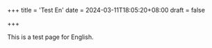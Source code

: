 +++
title = 'Test En'
date = 2024-03-11T18:05:20+08:00
draft = false

+++

This is a test page for English.
